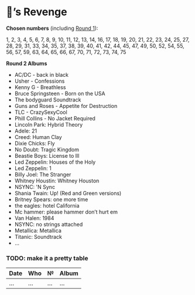 # 🦉’s Revenge

**Chosen numbers** (including [Round 1](I.md)): 

1, 2, 3, 4, 5, 6, 7, 8, 9, 10, 11, 12, 13, 14, 16, 17, 18, 19, 20, 21, 22, 23, 24, 25, 27, 28, 29, 31, 33, 34, 35, 37, 38, 39, 40, 41, 42, 44, 45, 47, 49, 50, 52, 54, 55, 56, 57, 59, 63, 64, 65, 66, 67, 70, 71, 72, 73, 74, 75

**Round 2 Albums**

* AC/DC - back in black
* Usher - Confessions
* Kenny G - Breathless
* Bruce Springsteen - Born on the USA
* The bodyguard Soundtrack
* Guns and Roses - Appetite for Destruction
* TLC - CrazySexyCool
* Phill Collins - No Jacket Required
* Lincoln Park: Hybrid Theory
* Adele: 21
* Creed: Human Clay
* Dixie Chicks: Fly
* No Doubt: Tragic Kingdom
* Beastie Boys: License to Ill
* Led Zeppelin: Houses of the Holy
* Led Zeppelin: 1
* Billy Joel: The Stranger
* Whitney Houstin: Whitney Houston
* NSYNC: 'N Sync
* Shania Twain: Up! (Red and Green versions)
* Britney Spears: one more time
* the eagles: hotel California
* Mc hammer: please hammer don’t hurt em
* Van Halen: 1984
* NSYNC: no strings attached 
* Metallica: Metallica
* Titanic: Soundtrack
* …

### TODO: make it a pretty table

Date|Who|№|Album
----|---|-|-----
…|…|…|…
